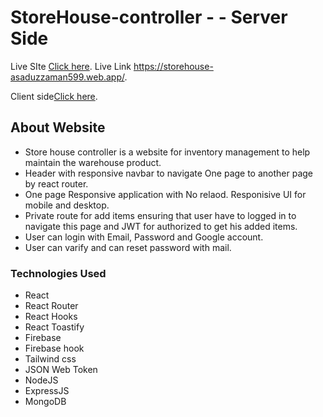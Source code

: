 # StoreHouse-controller -  - Server Side


Live SIte [Click here](https://storehouse-asaduzzaman599.web.app/).
Live Link https://storehouse-asaduzzaman599.web.app/.

Client side[Click here](https://github.com/ProgrammingHeroWC4/warehouse-management-client-side-asaduzzaman599).

## About Website

- Store house controller is a website for inventory management to help maintain the warehouse product.
- Header with responsive navbar to navigate One page to another page by react router.
- One page Responsive application with No relaod. Responisive UI for mobile and desktop. 
- Private route for add items ensuring that user have to logged in to navigate this page and JWT for authorized to get his added items.
- User can login with Email, Password and Google account.
- User can varify and can reset password with mail.


### Technologies Used

- React 
- React Router 
- React Hooks 
- React Toastify
- Firebase  
- Firebase hook
- Tailwind css
- JSON Web Token
- NodeJS
- ExpressJS
- MongoDB